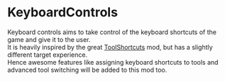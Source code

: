 # KeyboardControls

Keyboard controls aims to take control of the keyboard shortcuts of the game and give it to the user.\
It is heavily inspired by the great [ToolShortcuts](https://github.com/zallek/TimberbornToolShortcuts) mod, but has a slightly different target experience.\
Hence awesome features like assigning keyboard shortcuts to tools and advanced tool switching will be added to this mod too.
